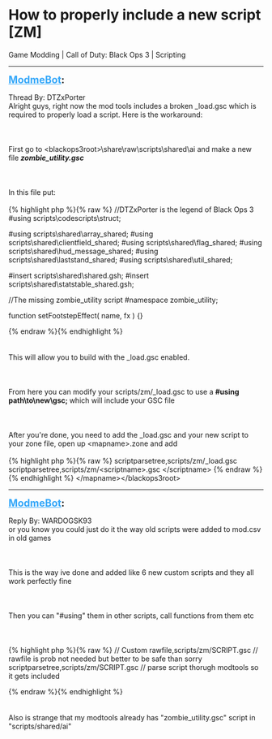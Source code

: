 # How to properly include a new script [ZM]
Game Modding | Call of Duty: Black Ops 3 | Scripting

---
<strong style="font-size: 1.4em;"><span style="text-decoration: underline;text-decoration-color: #34a7f9;"><span style="color:#34a7f9;">ModmeBot</span></span>:</strong>

<p>Thread By: DTZxPorter<br />Alright guys, right now the mod tools includes a broken _load.gsc which is required to properly load a script. Here is the workaround:<br /><br /><br /><br />First go to &lt;blackops3root&gt;\share\raw\scripts\shared\ai and make a new file <em><strong>zombie_utility.gsc</strong></em><br /><br /><br /><br />In this file put:<br /><br />{% highlight php %}{% raw %}
//DTZxPorter is the legend of Black Ops 3
#using scripts\codescripts\struct;

#using scripts\shared\array_shared;
#using scripts\shared\clientfield_shared;
#using scripts\shared\flag_shared;
#using scripts\shared\hud_message_shared;
#using scripts\shared\laststand_shared;
#using scripts\shared\util_shared;

#insert scripts\shared\shared.gsh;
#insert scripts\shared\statstable_shared.gsh;

//The missing zombie_utility script
#namespace zombie_utility;


function setFootstepEffect( name, fx ) {}

{% endraw %}{% endhighlight %}
<br /><br /><br />This will allow you to build with the _load.gsc enabled.<br /><br /><br /><br />From here you can modify your scripts/zm/_load.gsc to use a <strong>#using path\to\new\gsc; </strong>which will include your GSC file<br /><br /><br /><br />After you&#39;re done, you need to add the _load.gsc and your new script to your zone file, open up &lt;mapname&gt;.zone and add <br /><br />{% highlight php %}{% raw %}
scriptparsetree,scripts/zm/_load.gsc
scriptparsetree,scripts/zm/&lt;scriptname&gt;.gsc
&lt;/scriptname&gt;
{% endraw %}{% endhighlight %}
&lt;/mapname&gt;&lt;/blackops3root&gt;</p>

---
<strong style="font-size: 1.4em;"><span style="text-decoration: underline;text-decoration-color: #34a7f9;"><span style="color:#34a7f9;">ModmeBot</span></span>:</strong>

<p>Reply By: WARDOGSK93<br />or you know you could just do it the way old scripts were added to mod.csv in old games<br /><br /><br /><br />This is the way ive done and added like 6 new custom scripts and they all work perfectly fine<br /><br /><br /><br />Then you can &quot;#using&quot; them in other scripts, call functions from them etc<br /><br /><br /><br />{% highlight php %}{% raw %}
// Custom
rawfile,scripts/zm/SCRIPT.gsc // rawfile is prob not needed but better to be safe than sorry
scriptparsetree,scripts/zm/SCRIPT.gsc // parse script thorugh modtools so it gets included

{% endraw %}{% endhighlight %}
<br /><br /><br />Also is strange that my modtools already has &quot;zombie_utility.gsc&quot; script in &quot;scripts/shared/ai&quot;</p>
